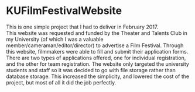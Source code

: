 # KUFilmFestivalWebsite
This is one simple project that I had to deliver in February 2017.<br>
This website was requested and funded by the Theater and Talents Club in my University 
(of which I was a valuable member/cameraman/editor/director) to advertise a Film Festival. 
Through this website, filmmakers were able to fill and submit their application forms. 
There are two types of applications offered, one for individual registration, and the other for team registration. 
The website only targeted the university students and staff so it was decided to go with file storage rather than database storage. 
This increased the simplicity, and lowered the cost of the project, but most of all it did the job perfectly.
